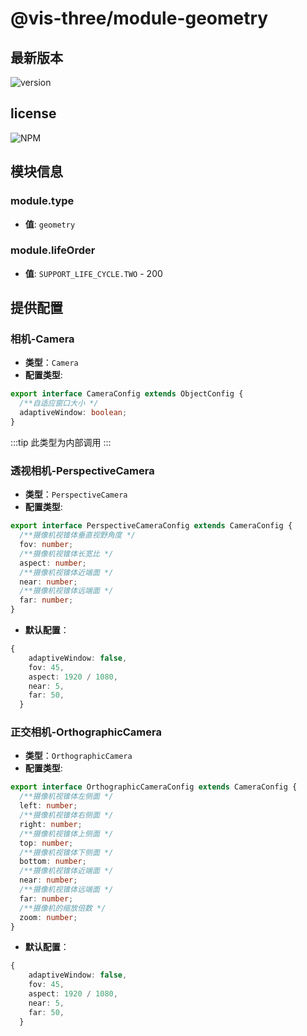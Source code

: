 # @vis-three/module-geometry

## 最新版本

<img alt="version" src="https://img.shields.io/npm/v/@vis-three/module-geometry">

## license

<img alt="NPM" src="https://img.shields.io/npm/l/@vis-three/module-geometry?color=blue">

## 模块信息

### module.type

- **值**: `geometry`

### module.lifeOrder

- **值**: `SUPPORT_LIFE_CYCLE.TWO` - 200

## 提供配置

### 相机-Camera

- **类型**：`Camera`
- **配置类型**:

```ts
export interface CameraConfig extends ObjectConfig {
  /**自适应窗口大小 */
  adaptiveWindow: boolean;
}
```

:::tip
此类型为内部调用
:::

### 透视相机-PerspectiveCamera

- **类型**：`PerspectiveCamera`
- **配置类型**:

```ts
export interface PerspectiveCameraConfig extends CameraConfig {
  /**摄像机视锥体垂直视野角度 */
  fov: number;
  /**摄像机视锥体长宽比 */
  aspect: number;
  /**摄像机视锥体近端面 */
  near: number;
  /**摄像机视锥体远端面 */
  far: number;
}
```

- **默认配置**：

```ts
{
    adaptiveWindow: false,
    fov: 45,
    aspect: 1920 / 1080,
    near: 5,
    far: 50,
  }
```

### 正交相机-OrthographicCamera

- **类型**：`OrthographicCamera`
- **配置类型**:

```ts
export interface OrthographicCameraConfig extends CameraConfig {
  /**摄像机视锥体左侧面 */
  left: number;
  /**摄像机视锥体右侧面 */
  right: number;
  /**摄像机视锥体上侧面 */
  top: number;
  /**摄像机视锥体下侧面 */
  bottom: number;
  /**摄像机视锥体近端面 */
  near: number;
  /**摄像机视锥体远端面 */
  far: number;
  /**摄像机的缩放倍数 */
  zoom: number;
}
```

- **默认配置**：

```ts
{
    adaptiveWindow: false,
    fov: 45,
    aspect: 1920 / 1080,
    near: 5,
    far: 50,
  }
```

